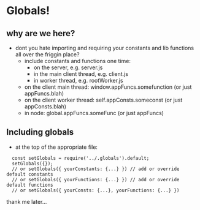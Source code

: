 # Globals!

## why are we here?
- dont you hate importing and requiring your constants and lib functions all over the friggin place?
  + include constants and functions one time:
    - on the server, e.g. server.js
    - in the main client thread, e.g. client.js
    - in worker thread, e.g. rootWorker.js
  + on the client main thread: window.appFuncs.somefunction (or just appFuncs.blah)
  + on the client worker thread: self.appConsts.someconst (or just appConsts.blah)
  + in node: global.appFuncs.someFunc (or just appFuncs)

## Including globals
 - at the top of the appropriate file:

```
  const setGlobals = require('../.globals').default;
  setGlobals({});
  // or setGlobals({ yourConstants: {...} }) // add or override default constants
  // or setGlobals({ yourFunctions: {...} }) // add or override default functions
  // or setGlobals({ yourConsts: {...}, yourFunctions: {...} })
```

thank me later...
